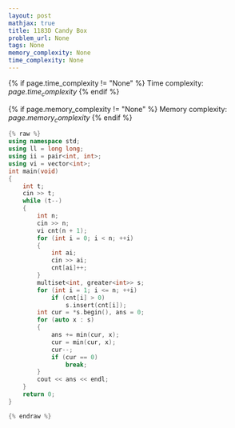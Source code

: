```yaml
---
layout: post
mathjax: true
title: 1183D Candy Box
problem_url: None
tags: None
memory_complexity: None
time_complexity: None
---
```




{% if page.time_complexity != "None" %}
Time complexity: ${{ page.time_complexity }}$
{% endif %}

{% if page.memory_complexity != "None" %}
Memory complexity: ${{ page.memory_complexity }}$
{% endif %}

```cpp
{% raw %}
using namespace std;
using ll = long long;
using ii = pair<int, int>;
using vi = vector<int>;
int main(void)
{
    int t;
    cin >> t;
    while (t--)
    {
        int n;
        cin >> n;
        vi cnt(n + 1);
        for (int i = 0; i < n; ++i)
        {
            int ai;
            cin >> ai;
            cnt[ai]++;
        }
        multiset<int, greater<int>> s;
        for (int i = 1; i <= n; ++i)
            if (cnt[i] > 0)
                s.insert(cnt[i]);
        int cur = *s.begin(), ans = 0;
        for (auto x : s)
        {
            ans += min(cur, x);
            cur = min(cur, x);
            cur--;
            if (cur == 0)
                break;
        }
        cout << ans << endl;
    }
    return 0;
}

{% endraw %}
```
